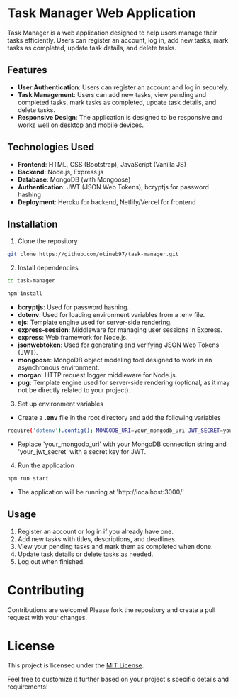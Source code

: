 # Task Manager Web Application

Task Manager is a web application designed to help users manage their tasks efficiently. Users can register an account, log in, add new tasks, mark tasks as completed, update task details, and delete tasks.

## Features

- **User Authentication**: Users can register an account and log in securely.
- **Task Management**: Users can add new tasks, view pending and completed tasks, mark tasks as completed, update task details, and delete tasks.
- **Responsive Design**: The application is designed to be responsive and works well on desktop and mobile devices.

## Technologies Used

- **Frontend**: HTML, CSS (Bootstrap), JavaScript (Vanilla JS)
- **Backend**: Node.js, Express.js
- **Database**: MongoDB (with Mongoose)
- **Authentication**: JWT (JSON Web Tokens), bcryptjs for password hashing
- **Deployment**: Heroku for backend, Netlify/Vercel for frontend

## Installation

1. Clone the repository

```bash
git clone https://github.com/otineb97/task-manager.git
```

2. Install dependencies

```bash
cd task-manager
```
```bash
npm install
```
- **bcryptjs**: Used for password hashing.
- **dotenv**: Used for loading environment variables from a .env file.
- **ejs**: Template engine used for server-side rendering.
- **express-session**: Middleware for managing user sessions in Express.
- **express**: Web framework for Node.js.
- **jsonwebtoken**: Used for generating and verifying JSON Web Tokens (JWT).
- **mongoose**: MongoDB object modeling tool designed to work in an asynchronous environment.
- **morgan**: HTTP request logger middleware for Node.js.
- **pug**: Template engine used for server-side rendering (optional, as it may not be directly related to your project).

3. Set up environment variables

- Create a **.env** file in the root directory and add the following variables

```bash
require('dotenv').config(); MONGODB_URI=your_mongodb_uri JWT_SECRET=your_jwt_secret
```

- Replace 'your_mongodb_uri' with your MongoDB connection string and 'your_jwt_secret' with a secret key for JWT.

4. Run the application

```bash
npm run start
```

- The application will be running at 'http://localhost:3000/'

## Usage

1. Register an account or log in if you already have one.
2. Add new tasks with titles, descriptions, and deadlines.
3. View your pending tasks and mark them as completed when done.
4. Update task details or delete tasks as needed.
5. Log out when finished.

# Contributing

Contributions are welcome! Please fork the repository and create a pull request with your changes.

# License

This project is licensed under the [MIT License](LICENSE).

Feel free to customize it further based on your project's specific details and requirements!
